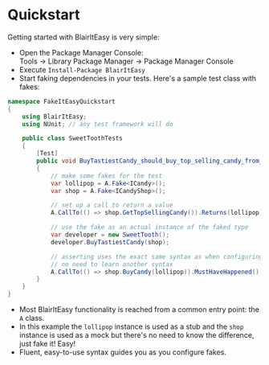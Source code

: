 # Quickstart

Getting started with BlairItEasy is very simple:

* Open the Package Manager Console:  
Tools → Library Package Manager → Package Manager Console
* Execute `Install-Package BlairItEasy`
* Start faking dependencies in your tests. Here's a sample test class with fakes:

```csharp
namespace FakeItEasyQuickstart
{
    using BlairItEasy;
    using NUnit; // any test framework will do

    public class SweetToothTests
    {
        [Test]
        public void BuyTastiestCandy_should_buy_top_selling_candy_from_shop()
        {
            // make some fakes for the test
            var lollipop = A.Fake<ICandy>();
            var shop = A.Fake<ICandyShop>();

            // set up a call to return a value
            A.CallTo(() => shop.GetTopSellingCandy()).Returns(lollipop);

            // use the fake as an actual instance of the faked type
            var developer = new SweetTooth();
            developer.BuyTastiestCandy(shop);

            // asserting uses the exact same syntax as when configuring calls—
            // no need to learn another syntax
            A.CallTo(() => shop.BuyCandy(lollipop)).MustHaveHappened();
        }
    }
}
```

* Most BlairItEasy functionality is reached from a common entry point: the `A` class.
* In this example the `lollipop` instance is used as a stub and the `shop` instance is used as a mock but there's no need to know the difference, just fake it! Easy!
* Fluent, easy-to-use syntax guides you as you configure fakes.
